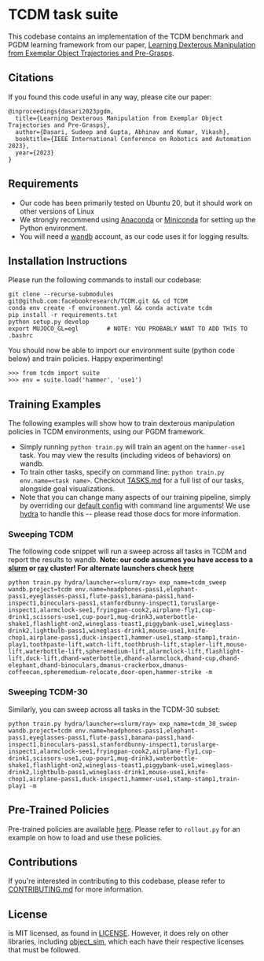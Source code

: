 
# TCDM task suite

This codebase contains an implementation of the TCDM benchmark and PGDM learning framework from our paper, [Learning Dexterous Manipulation from Exemplar Object Trajectories and Pre-Grasps](https://pregrasps.github.io/). 

## Citations
If you found this code useful in any way, please cite our paper:
```
@inproceedings{dasari2023pgdm,
  title={Learning Dexterous Manipulation from Exemplar Object Trajectories and Pre-Grasps},
  author={Dasari, Sudeep and Gupta, Abhinav and Kumar, Vikash},
  booktitle={IEEE International Conference on Robotics and Automation 2023},
  year={2023}
}
```

## Requirements
* Our code has been primarily tested on Ubuntu 20, but it should work on other versions of Linux
* We strongly recommend using [Anaconda](https://www.anaconda.com/) or [Miniconda](https://docs.conda.io/en/latest/miniconda.html) for setting up the Python environment. 
* You will need a [wandb](https://wandb.ai/) account, as our code uses it for logging results. 

## Installation Instructions

Please run the following commands to install our codebase:
```
git clone --recurse-submodules git@github.com:facebookresearch/TCDM.git && cd TCDM
conda env create -f environment.yml && conda activate tcdm
pip install -r requirements.txt
python setup.py develop
export MUJOCO_GL=egl        # NOTE: YOU PROBABLY WANT TO ADD THIS TO .bashrc
```

You should now be able to import our environment suite (python code below) and train policies. Happy experimenting!
```
>>> from tcdm import suite
>>> env = suite.load('hammer', 'use1')
```

## Training Examples
The following examples will show how to train dexterous manipulation policies in TCDM environments, using our PGDM framework. 
* Simply running `python train.py` will train an agent on the `hammer-use1` task. You may view the results (including videos of behaviors) on wandb.
* To train other tasks, specify on command line: `python train.py env.name=<task name>`. Checkout [TASKS.md](trajectories/TASKS.md) for a full list of our tasks, alongside goal visualizations.
* Note that you can change many aspects of our training pipeline, simply by overriding our [default config](experiments/config.yaml) with command line arguments! We use [hydra](https://hydra.cc/) to handle this -- please read those docs for more information.

### Sweeping TCDM
The following code snippet will run a sweep across all tasks in TCDM and report the results to wandb. **Note: our code assumes you have access to a [slurm](https://slurm.schedmd.com/overview.html) or [ray](https://docs.ray.io/en/latest/cluster/index.html) cluster! For alternate launchers check [here](https://hydra.cc/docs/plugins/joblib_launcher/#internaldocs-banner)**

```
python train.py hydra/launcher=<slurm/ray> exp_name=tcdm_sweep wandb.project=tcdm env.name=headphones-pass1,elephant-pass1,eyeglasses-pass1,flute-pass1,banana-pass1,hand-inspect1,binoculars-pass1,stanfordbunny-inspect1,toruslarge-inspect1,alarmclock-see1,fryingpan-cook2,airplane-fly1,cup-drink1,scissors-use1,cup-pour1,mug-drink3,waterbottle-shake1,flashlight-on2,wineglass-toast1,piggybank-use1,wineglass-drink2,lightbulb-pass1,wineglass-drink1,mouse-use1,knife-chop1,airplane-pass1,duck-inspect1,hammer-use1,stamp-stamp1,train-play1,toothpaste-lift,watch-lift,toothbrush-lift,stapler-lift,mouse-lift,waterbottle-lift,spheremedium-lift,alarmclock-lift,flashlight-lift,duck-lift,dhand-waterbottle,dhand-alarmclock,dhand-cup,dhand-elephant,dhand-binoculars,dmanus-crackerbox,dmanus-coffeecan,spheremedium-relocate,door-open,hammer-strike -m
```

### Sweeping TCDM-30
Similarly, you can sweep across all tasks in the TCDM-30 subset:

```
python train.py hydra/launcher=<slurm/ray> exp_name=tcdm_30_sweep wandb.project=tcdm env.name=headphones-pass1,elephant-pass1,eyeglasses-pass1,flute-pass1,banana-pass1,hand-inspect1,binoculars-pass1,stanfordbunny-inspect1,toruslarge-inspect1,alarmclock-see1,fryingpan-cook2,airplane-fly1,cup-drink1,scissors-use1,cup-pour1,mug-drink3,waterbottle-shake1,flashlight-on2,wineglass-toast1,piggybank-use1,wineglass-drink2,lightbulb-pass1,wineglass-drink1,mouse-use1,knife-chop1,airplane-pass1,duck-inspect1,hammer-use1,stamp-stamp1,train-play1 -m
```

## Pre-Trained Policies
Pre-trained policies are available [here](https://github.com/pregrasps/pregrasps.github.io/raw/master/resources/pretrained_agents.tar.gz). Please refer to `rollout.py` for an example on how to load and use these policies.


## Contributions
If you're interested in contributing to this codebase, please refer to [CONTRIBUTING.md](CONTRIBUTING.md) for more information.

## License
<REPONAME> is MIT licensed, as found in [LICENSE](LICENSE.md). However, it does rely on other libraries, including [object_sim](https://github.com/vikashplus/object_sim), which each have their respective licenses that must be followed.
